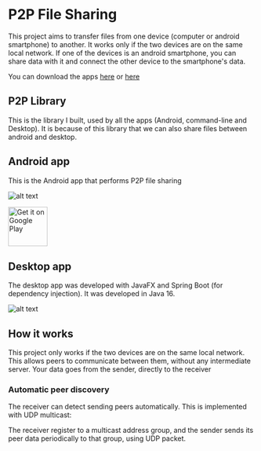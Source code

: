 # P2P File Sharing

This project aims to transfer files from one device (computer or android smartphone) to another. It works only if the two devices are on the same local network. If one of the devices is an android smartphone, you can share data with it and connect the other device to the smartphone's data.

You can download the apps [here](https://tambapps-portfolio.herokuapp.com/fandem/) or [here](https://github.com/tambapps/P2P-File-Sharing/releases/latest)

## P2P Library

This is the library I built, used by all the apps (Android, command-line and Desktop). 
It is because of this library that we can also share files between android and desktop.


## Android app

This is the Android app that performs P2P file sharing

![alt text](https://raw.githubusercontent.com/tambapps/P2P-File-Sharing/master/screenshots/android.png)

[<img src="https://play.google.com/intl/en_us/badges/images/generic/en_badge_web_generic.png" alt="Get it on Google Play" height="80">](https://play.google.com/store/apps/details?id=com.tambapps.p2p.peer_transfer.android)

## Desktop app

The desktop app was developed with JavaFX and Spring Boot (for dependency injection). It was developed in Java 16.

![alt text](https://raw.githubusercontent.com/tambapps/P2P-File-Sharing/master/screenshots/desktop.png)


## How it works

This project only works if the two devices are on the same local network.
This allows peers to communicate between them, without any intermediate server. Your data
goes from the sender, directly to the receiver

### Automatic peer discovery
The receiver can detect sending peers automatically. This is implemented with
UDP multicast:

The receiver register to a multicast address group, and the sender sends its peer data periodically 
to that group, using UDP packet.
